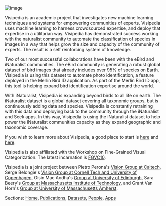![image](assets/header.png)

Visipedia is an academic project that investigates new machine learning techniques and systems for empowering communities of experts.  Visipedia uses machine learning to harness crowdsourced expertise, and deploy that expertise in a utilitarian way. Visipedia has demonstrated success working with the naturalist community to automate the classification of species in images in a way that helps grow the size and capacity of the community of experts. The result is a self reinforcing system of knowledge.

Two of our most successful collaborations have been with the eBird and  iNaturalist communities. The eBird community is generating a robust global dataset of bird images that already includes over 95% of species on Earth. Visipedia is using this dataset to automate photo identification, a feature deployed in the Merlin Bird ID application.  As part of the Merlin Bird ID app, this tool is helping expand bird identification expertise around the world.

With iNaturalist, Visipedia is expanding beyond birds to all life on earth.  The iNaturalist dataset is a global dataset covering all taxonomic groups, but is continuously adding data and species.  Visipedia is constantly retraining with this data and deploying back to the community through the iNaturalist and Seek apps.  In this way, Visipedia is using the iNaturalist dataset to help power the iNaturalist communities capacity as they expand geographic and taxonomic coverage. 

If you wish to learn more about Visipedia, a good place to start is <a href="https://ieeexplore.ieee.org/document/5477158" target="_blank">here</a> and <a href="https://www.sciencedirect.com/science/article/abs/pii/S0167865515004092" target="_blank">here</a>.

Visipedia is also affiliated with the Workshop on Fine-Grained Visual Categorization. The latest incarnation is <a href="https://sites.google.com/view/fgvc10" target="_blank">FGVC10</a>. 

Visipedia is a joint project between Pietro Perona's <a href="https://www.vision.caltech.edu/index.html" target="_blank">Vision Group at Caltech</a>, Serge Belongie's <a href="https://www.belongielab.org/" target="_blank">Vision Group at Cornell Tech and University of Copenhagen</a>, Oisin Mac Aodha's <a href="https://homepages.inf.ed.ac.uk/omacaod/" target="_blank">Group at University of Edinburgh</a>, Sara Beery's <a href="https://beerys.github.io/#research_group" target="_blank">Group at Massachusetts Institute of Technology</a>, and Grant Van Horn's <a href="https://gvh.codes/" target="_blank">Group at University of Massachusetts Amherst</a>.





Sections: [Home](/index.md), [Publications](/publications.md), [Datasets](/datasets.md), [People](/people.md), [Apps](/apps.md)

